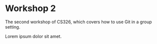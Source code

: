 # Workshop 2

The second workshop of CS326, which covers how to use Git in a group setting.

Lorem ipsum dolor sit amet.
